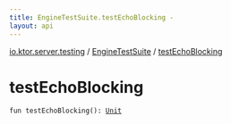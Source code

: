 ```yaml
---
title: EngineTestSuite.testEchoBlocking - 
layout: api
---
```


<div class='api-docs-breadcrumbs'><a href="../index.html">io.ktor.server.testing</a> / <a href="index.html">EngineTestSuite</a> / <a href="./test-echo-blocking.html">testEchoBlocking</a></div>

# testEchoBlocking

<div class="signature"><code><span class="keyword">fun </span><span class="identifier">testEchoBlocking</span><span class="symbol">(</span><span class="symbol">)</span><span class="symbol">: </span><a href="https://kotlinlang.org/api/latest/jvm/stdlib/kotlin/-unit/index.html"><span class="identifier">Unit</span></a></code></div>
